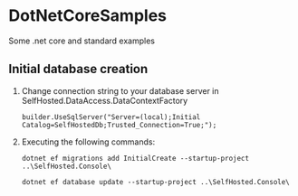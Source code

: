 # DotNetCoreSamples
Some .net core and standard examples


## Initial database creation ##

1. Change connection string to your database server in SelfHosted.DataAccess.DataContextFactory

    ```builder.UseSqlServer("Server=(local);Initial Catalog=SelfHostedDb;Trusted_Connection=True;");```

2. Executing the following commands:

    ```dotnet ef migrations add InitialCreate --startup-project ..\SelfHosted.Console\```
    
    ```dotnet ef database update --startup-project ..\SelfHosted.Console\```
